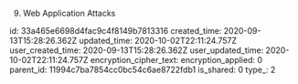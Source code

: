 09. Web Application Attacks

id: 33a465e6698d4fac9c4f8149b7813316
created_time: 2020-09-13T15:28:26.362Z
updated_time: 2020-10-02T22:11:24.757Z
user_created_time: 2020-09-13T15:28:26.362Z
user_updated_time: 2020-10-02T22:11:24.757Z
encryption_cipher_text: 
encryption_applied: 0
parent_id: 11994c7ba7854cc0bc54c6ae8722fdb1
is_shared: 0
type_: 2